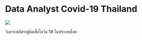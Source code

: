 # Data Analyst Covid-19 Thailand
<img src="https://static.businessworld.in/article/article_extra_large_image/1585040978_nVqpAL_200309_D_HN545_003.JPG">
<p>วิเคราะห์อัตราผู้ติดเชื้อโควิด 19 ในประเทศไทย</p>